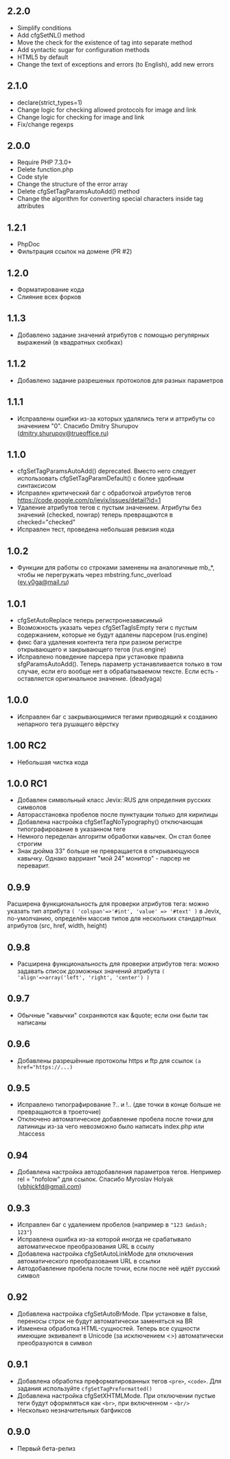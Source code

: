 2.2.0
-------
+ Simplify conditions
+ Add cfgSetNL() method
+ Move the check for the existence of tag into separate method
+ Add syntactic sugar for configuration methods
+ HTML5 by default
+ Change the text of exceptions and errors (to English), add new errors

2.1.0
-------
+ declare(strict_types=1)
+ Change logic for checking allowed protocols for image and link
+ Change logic for checking for image and link
+ Fix/change regexps

2.0.0
-------
+ Require PHP 7.3.0+
+ Delete function.php
+ Code style
+ Change the structure of the error array
+ Delete cfgSetTagParamsAutoAdd() method
+ Change the algorithm for converting special characters inside tag attributes

1.2.1
-------
+ PhpDoc
+ Фильтрация ссылок на домене (PR #2)

1.2.0
-------
+ Форматирование кода
+ Слияние всех форков

1.1.3
-------
+ Добавлено задание значений атрибутов с помощью регулярных выражений (в квадратных скобках)

1.1.2
-------
+ Добавлено задание разрешеных протоколов для разных параметров

1.1.1
-------
+ Исправлены ошибки из-за которых удалялись теги и аттрибуты со значением "0". Спасибо Dmitry Shurupov (dmitry.shurupov@trueoffice.ru)

1.1.0
-------
+ cfgSetTagParamsAutoAdd() deprecated. Вместо него следует использовать cfgSetTagParamDefault() с более удобным синтаксисом
+ Исправлен критический баг с обработкой атрибутов тегов https://code.google.com/p/jevix/issues/detail?id=1
+ Удаление атрибутов тегов с пустым значением. Атрибуты без значений (checked, nowrap) теперь превращаются в checked="checked"
+ Исправлен тест, проведена небольшая ревизия кода

1.0.2
-------
+ Функции для работы со строками заменены на аналогичные mb_*, чтобы не перегружать через mbstring.func_overload (ev.y0ga@mail.ru)

1.0.1
-------
+ cfgSetAutoReplace теперь регистронезависимый
+ Возможность указать через cfgSetTagIsEmpty теги с пустым содержанием, которые не будут адалены парсером (rus.engine)
+ фикс бага удаления контента тега при разном регистре открывающего и закрывающего тегов  (rus.engine)
+ Исправлено поведение парсера при установке правила sfgParamsAutoAdd(). Теперь параметр устанавливается только в том случае, если его вообще нет в обрабатываемом тексте. Если есть - оставляется оригинальное значение. (deadyaga)

1.0.0
-------
+ Исправлен баг с закрывающимися тегами приводящий к созданию непарного тега рушащего вёрстку

1.00 RC2
-------
+ Небольшая чистка кода

1.0.0 RC1
-------
+ Добавлен символьный класс Jevix::RUS для определния русских символов
+ Авторасстановка пробелов после пунктуации только для кирилицы
+ Добавлена настройка cfgSetTagNoTypography() отключающая типографирование в указанном теге
+ Немного переделан алгоритм обработки кавычек. Он стал более строгим
+ Знак дюйма 33" больше не превращается в открывающуюся кавычку. Однако варриант "мой 24" монитор" - парсер не переварит.

0.9.9
-------
Расширена функциональность для проверки атрибутов тега: можно указать тип атрибута ```( 'colspan'=>'#int', 'value' => '#text' )``` в Jevix, по-умолчанию, определён массив типов для нескольких стандартных атрибутов (src, href, width, height)

0.9.8
-------
+ Расширена функциональность для проверки атрибутов тега: можно задавать список дозможных значений атрибута ```(  'align'=>array('left', 'right', 'center') )```

0.9.7
-------
+ Обычные "кавычки" сохраняются как &quote; если они были так написаны

0.9.6
-------
+ Добавлены разрешённые протоколы https и ftp для ссылок ```(a href="https://...)```

0.9.5
-------
+ Исправлено типографирование ?.. и !.. (две точки в конце больше не превращаются в троеточие)
+ Отключено автоматическое добавление пробела после точки для латиницы из-за чего невозможно было написать index.php или .htaccess

0.94
-------
+ Добавлена настройка автодобавления параметров тегов. Непример rel = "nofolow" для ссылок. Спасибо Myroslav Holyak (vbhjckfd@gmail.com)

0.9.3
-------
+ Исправлен баг с удалением пробелов (например в ```"123 &mdash; 123"```)
+ Исправлена ошибка из-за которой иногда не срабатывало автоматическое преобразования URL в ссылу
+ Добавлена настройка cfgSetAutoLinkMode для отключения автоматического преобразования URL в ссылки
+ Автодобавление пробела после точки, если после неё идёт русский символ

0.92
-------
+ Добавлена настройка cfgSetAutoBrMode. При установке в false, переносы строк не будут автоматически заменяться на BR
+ Изменена обработка HTML-сущностей. Теперь все сущности имеющие эквивалент в Unicode (за исключением <>) автоматически преобразуются в символ

0.9.1
-------
+ Добавлена обработка преформатированных тегов ```<pre>```, ```<code>```. Для задания используйте ```cfgSetTagPreformatted()```
+ Добавлена настройка cfgSetXHTMLMode. При отключении пустые теги будут оформляться как ```<br>```, при включенном - ```<br/>```
+ Несколько незначительных багфиксов

0.9.0
-------
+ Первый бета-релиз
